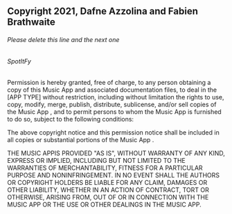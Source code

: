 ## Copyright 2021, Dafne Azzolina and Fabien Brathwaite

###### Please delete this line and the next one
###### SpotItFy

Permission is hereby granted, free of charge, to any person obtaining a copy of this Music App and associated documentation files, to deal in the [APP TYPE] without restriction, including without limitation the rights to use, copy, modify, merge, publish, distribute, sublicense, and/or sell copies of the Music App , and to permit persons to whom the Music App  is furnished to do so, subject to the following conditions:

The above copyright notice and this permission notice shall be included in all copies or substantial portions of the Music App .

THE MUSIC APPIS PROVIDED "AS IS", WITHOUT WARRANTY OF ANY KIND, EXPRESS OR IMPLIED, INCLUDING BUT NOT LIMITED TO THE WARRANTIES OF MERCHANTABILITY, FITNESS FOR A PARTICULAR PURPOSE AND NONINFRINGEMENT. IN NO EVENT SHALL THE AUTHORS OR COPYRIGHT HOLDERS BE LIABLE FOR ANY CLAIM, DAMAGES OR OTHER LIABILITY, WHETHER IN AN ACTION OF CONTRACT, TORT OR OTHERWISE, ARISING FROM, OUT OF OR IN CONNECTION WITH THE MUSIC APP OR THE USE OR OTHER DEALINGS IN THE MUSIC APP.
